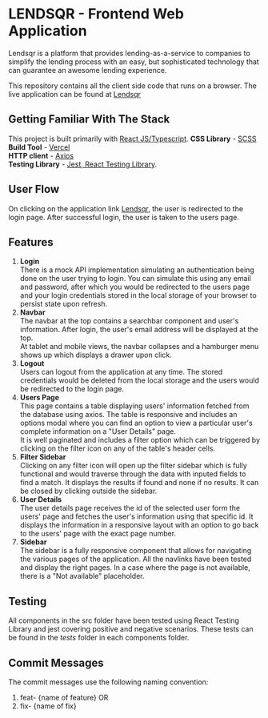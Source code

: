 # LENDSQR - Frontend Web Application

Lendsqr is a platform that provides lending-as-a-service to companies to simplify the lending process with an easy, but sophisticated technology that can guarantee an awesome lending experience.
<br/>

This repository contains all the client side code that runs on a browser. The live application can be found at [Lendsqr](https://nafisat-faruk-lendsqr-fe-test.vercel.app)

## Getting Familiar With The Stack

This project is built primarily with [React JS/Typescript](https://www.typescriptlang.org/).
**CSS Library** - [SCSS](https://sass-lang.com/)<br/>
**Build Tool** - [Vercel](https://www.vercel.app/) <br/>
**HTTP client** - [Axios](https://www.geeksforgeeks.org/axios-in-react-a-guide-for-beginners/) <br/>
**Testing Library** - [Jest, React Testing Library](https://facebook.github.io/create-react-app/docs/running-tests).

## User Flow

On clicking on the application link [Lendsqr](https://nafisat-faruk-lendsqr-fe-test.vercel.app), the user is redirected to the login page. After successful login, the user is taken to the users page.

## Features

1.  **Login** <br/>
    There is a mock API implementation simulating an authentication being done on the user trying to login. You can simulate this using any email and password, after which you would be redirected to the users page and your login credentials stored in the local storage of your browser to persist state upon refresh.
2.  **Navbar** <br/>
    The navbar at the top contains a searchbar component and user's information. After login, the user's email address will be displayed at the top.
    <br />
    At tablet and mobile views, the navbar collapses and a hamburger menu shows up which displays a drawer upon click.
3.  **Logout** <br/>
    Users can logout from the application at any time. The stored credentials would be deleted from the local storage and the users would be redirected to the login page.
4.  **Users Page** <br/>
    This page contains a table displaying users' information fetched from the database using axios. The table is responsive and includes an options modal where you can find an option to view a particular user's complete information on a "User Details" page. <br/>
    It is well paginated and includes a filter option which can be triggered by clicking on the filter icon on any of the table's header cells.
5.  **Filter Sidebar** <br/>
    Clicking on any filter icon will open up the filter sidebar which is fully functional and would traverse through the data with inputed fields to find a match. It displays the results if found and none if no results. It can be closed by clicking outside the sidebar.
6.  **User Details** <br/>
    The user details page receives the id of the selected user form the users' page and fetches the user's information using that specific id. It displays the information in a responsive layout with an option to go back to the users' page with the exact page number.
7.  **Sidebar** <br/>
    The sidebar is a fully responsive component that allows for navigating the various pages of the application. All the navlinks have been tested and display the right pages. In a case where the page is not available, there is a "Not available" placeholder.

## Testing

All components in the src folder have been tested using React Testing Library and jest covering positive and negative scenarios. These tests can be found in the _tests_ folder in each components folder.

## Commit Messages

The commit messages use the following naming convention:

1. feat- {name of feature} OR
2. fix- {name of fix}
